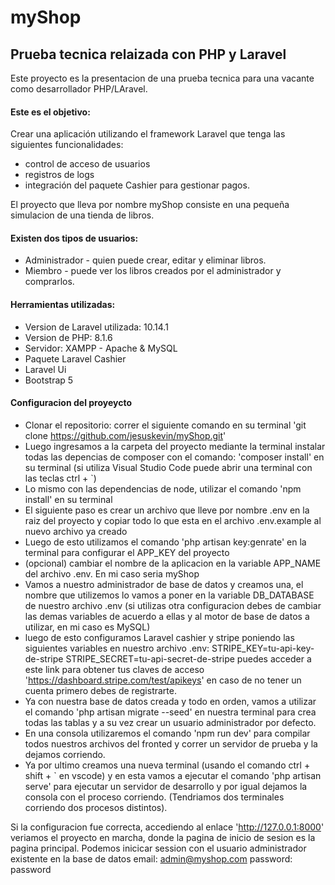 # myShop
## Prueba tecnica relaizada con PHP y Laravel

Este proyecto es la presentacion de una prueba tecnica para una vacante como desarrollador PHP/LAravel.

#### Este es el objetivo:
Crear una aplicación utilizando el framework Laravel que tenga las siguientes funcionalidades:
+ control de acceso de usuarios
+ registros de logs 
+ integración del paquete Cashier para gestionar pagos.

El proyecto que lleva por nombre myShop consiste en una pequeña simulacion de una tienda de libros.

#### Existen dos tipos de usuarios:
+ Administrador - quien puede crear, editar y eliminar libros.
+ Miembro - puede ver los libros creados por el administrador y comprarlos.

#### Herramientas utilizadas:
+ Version de Laravel utilizada: 10.14.1
+ Version de PHP: 8.1.6
+ Servidor: XAMPP - Apache & MySQL
+ Paquete Laravel Cashier
+ Laravel Ui
+ Bootstrap 5

#### Configuracion del proyeycto
+ Clonar el repositorio: correr el siguiente comando en su terminal 'git clone https://github.com/jesuskevin/myShop.git'
+ Luego ingresamos a la carpeta del proyecto mediante la terminal instalar todas las depencias de composer con el comando: 'composer install' en su terminal (si utiliza Visual Studio Code puede abrir una terminal con las teclas ctrl + `)
+ Lo mismo con las dependencias de node, utilizar el comando 'npm install' en su terminal
+ El siguiente paso es crear un archivo que lleve por nombre .env en la raiz del proyecto y copiar todo lo que esta en el archivo .env.example al nuevo archivo ya creado
+ Luego de esto utilizamos el comando 'php artisan key:genrate' en la terminal para configurar el APP_KEY del proyecto
+ (opcional) cambiar el nombre de la aplicacion en la variable APP_NAME del archivo .env. En mi caso seria myShop
+ Vamos a nuestro administrador de base de datos y creamos una, el nombre que utilizemos lo vamos a poner en la variable DB_DATABASE de nuestro archivo .env (si utilizas otra configuracion debes de cambiar las demas variables de acuerdo a ellas y al motor de base de datos a utilizar, en mi caso es MySQL)
+ luego de esto configuramos Laravel cashier y stripe poniendo las siguientes variables en nuestro archivo .env:
STRIPE_KEY=tu-api-key-de-stripe
STRIPE_SECRET=tu-api-secret-de-stripe
puedes acceder a este link para obtener tus claves de acceso 'https://dashboard.stripe.com/test/apikeys' en caso de no tener un cuenta primero debes de registrarte.
+ Ya con nuestra base de datos creada y todo en orden, vamos a utilizar el comando 'php artisan migrate --seed' en nuestra terminal para crea todas las tablas y a su vez crear un usuario administrador por defecto.
+ En una consola utilizaremos el comando 'npm run dev' para compilar todos nuestros archivos del fronted y correr un servidor de prueba y la dejamos corriendo.
+ Ya por ultimo creamos una nueva terminal (usando el comando ctrl + shift + ` en vscode) y en esta vamos a ejecutar el comando 'php artisan serve' para ejecutar un servidor de desarrollo y por igual dejamos la consola con el proceso corriendo. (Tendriamos dos terminales corriendo dos procesos distintos).

Si la configuracion fue correcta, accediendo al enlace 'http://127.0.0.1:8000' veriamos el proyecto en marcha, donde la pagina de inicio de sesion es la pagina principal.
Podemos inicicar session con el usuario administrador existente en la base de datos
email: admin@myshop.com
password: password